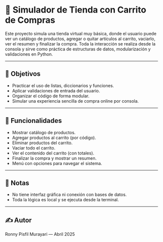 # 🛒 Simulador de Tienda con Carrito de Compras

Este proyecto simula una tienda virtual muy básica, donde el usuario puede ver un catálogo de productos, agregar o quitar artículos al carrito, vaciarlo, ver el resumen y finalizar la compra. Toda la interacción se realiza desde la consola y sirve como práctica de estructuras de datos, modularización y validaciones en Python.

---

## 📌 Objetivos

- Practicar el uso de listas, diccionarios y funciones.
- Aplicar validaciones de entrada del usuario.
- Organizar el código de forma modular.
- Simular una experiencia sencilla de compra online por consola.

---

## 🧩 Funcionalidades

- Mostrar catálogo de productos.
- Agregar productos al carrito (por código).
- Eliminar productos del carrito.
- Vaciar todo el carrito.
- Ver el contenido del carrito (con totales).
- Finalizar la compra y mostrar un resumen.
- Menú con opciones para navegar el sistema.

---

## 🧠 Notas

- No tiene interfaz gráfica ni conexión con bases de datos.
- Toda la lógica es local y se ejecuta desde la terminal.

---

## ✍️ Autor

Ronny Pisfil Murayari — Abril 2025
